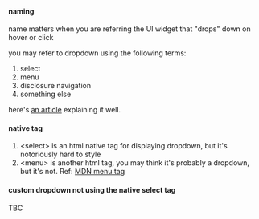 #### naming

name matters when you are referring the UI widget that "drops" down on hover or click

you may refer to dropdown using the following terms:

1. select
2. menu
3. disclosure navigation
4. something else

here's [an article](https://css-tricks.com/striking-a-balance-between-native-and-custom-select-elements/) explaining it well.

#### native tag

1. \<select> is an html native tag for displaying dropdown, but it's notoriously hard to style
2. \<menu> is another html tag, you may think it's probably a dropdown, but it's not. Ref: [MDN menu tag](https://developer.mozilla.org/en-US/docs/Web/HTML/Element/menu)

#### custom dropdown not using the native select tag

TBC
